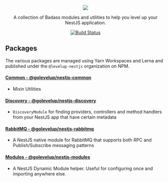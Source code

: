 <p align="center">
    <image src="nestpluslogo.svg">
</p>

<p align="center">
A collection of Badass modules and utilities to help you level up your NestJS application. 
</p>

<p align="center">
</p>

<span align="center">

[![Build Status](https://dev.azure.com/golevelup/nestjs/_apis/build/status/golevelup.nestjs?branchName=master)](https://dev.azure.com/golevelup/nestjs/_build/latest?definitionId=1&branchName=master)

</span>

## Packages

The various packages are managed using Yarn Workspaces and Lerna and published under the `@levelup-nestjs` organization on NPM.

#### [Common - @golevelup/nestjs-common](packages/common/README.md)

- Mixin Utilities

#### [Discovery - @golevelup/nestjs-discovery](packages/discovery/README.md)

- `DiscoveryModule` for finding providers, controllers and method handlers from your NestJS app that have certain metadata

#### [RabbitMQ - @golevelup/nestjs-rabbitmq](packages/rabbitmq/README.md)

- A NestJS native module for RabbitMQ that supports both RPC and Publish/Subscribe messaging patterns

#### [Modules - @golevelup/nestjs-modules](packages/modules/README.md)

- A NestJS Dynamic Module helper. Useful for configuring once and importing anywhere else.
